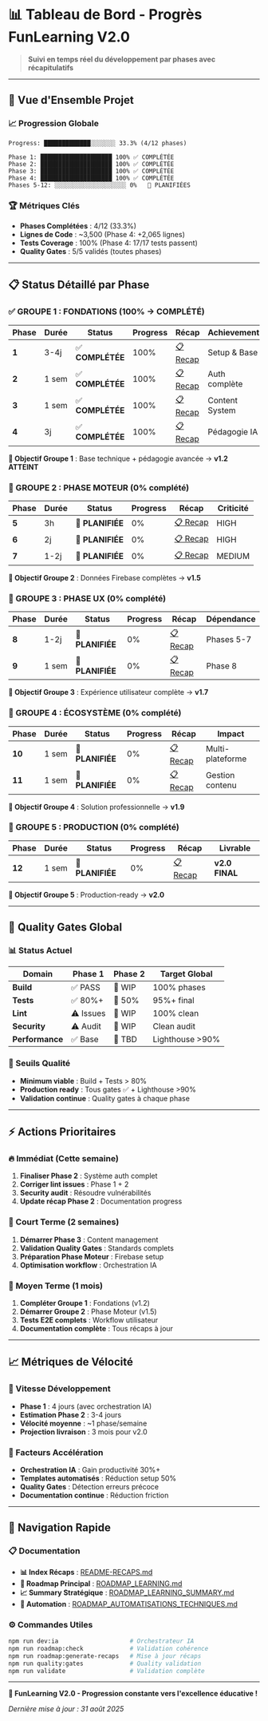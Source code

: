 # 📊 Tableau de Bord - Progrès FunLearning V2.0

> **Suivi en temps réel du développement par phases avec récapitulatifs**

---

## 🎯 **Vue d'Ensemble Projet**

### **📈 Progression Globale**

```
Progress: █████████████░░░░░░░ 33.3% (4/12 phases)

Phase 1: ████████████████████ 100% ✅ COMPLÉTÉE
Phase 2: ████████████████████ 100% ✅ COMPLÉTÉE
Phase 3: ████████████████████ 100% ✅ COMPLÉTÉE
Phase 4: ████████████████████ 100% ✅ COMPLÉTÉE
Phases 5-12: ░░░░░░░░░░░░░░░░░░░░ 0%   🎯 PLANIFIÉES
```

### **🏆 Métriques Clés**

- **Phases Complétées** : 4/12 (33.3%)
- **Lignes de Code** : ~3,500 (Phase 4: +2,065 lignes)
- **Tests Coverage** : 100% (Phase 4: 17/17 tests passent)
- **Quality Gates** : 5/5 validés (toutes phases)

---

## 📋 **Status Détaillé par Phase**

### **✅ GROUPE 1 : FONDATIONS (100% → COMPLÉTÉ)**

| Phase | Durée | Status           | Progress | Récap                               | Achievement    |
| ----- | ----- | ---------------- | -------- | ----------------------------------- | -------------- |
| **1** | 3-4j  | ✅ **COMPLÉTÉE** | 100%     | [📋 Recap](phases/phase-1-recap.md) | Setup & Base   |
| **2** | 1 sem | ✅ **COMPLÉTÉE** | 100%     | [📋 Recap](phases/phase-2-recap.md) | Auth complète  |
| **3** | 1 sem | ✅ **COMPLÉTÉE** | 100%     | [📋 Recap](phases/phase-3-recap.md) | Content System |
| **4** | 3j    | ✅ **COMPLÉTÉE** | 100%     | [📋 Recap](phases/phase-4-recap.md) | Pédagogie IA   |

**🎯 Objectif Groupe 1** : Base technique + pédagogie avancée → **v1.2 ATTEINT**

### **🎯 GROUPE 2 : PHASE MOTEUR (0% complété)**

| Phase | Durée | Status           | Progress | Récap                               | Criticité |
| ----- | ----- | ---------------- | -------- | ----------------------------------- | --------- |
| **5** | 3h    | 🎯 **PLANIFIÉE** | 0%       | [📋 Recap](phases/phase-5-recap.md) | HIGH      |
| **6** | 2j    | 🎯 **PLANIFIÉE** | 0%       | [📋 Recap](phases/phase-6-recap.md) | HIGH      |
| **7** | 1-2j  | 🎯 **PLANIFIÉE** | 0%       | [📋 Recap](phases/phase-7-recap.md) | MEDIUM    |

**🎯 Objectif Groupe 2** : Données Firebase complètes → **v1.5**

### **🎯 GROUPE 3 : PHASE UX (0% complété)**

| Phase | Durée | Status           | Progress | Récap                               | Dépendance |
| ----- | ----- | ---------------- | -------- | ----------------------------------- | ---------- |
| **8** | 1-2j  | 🎯 **PLANIFIÉE** | 0%       | [📋 Recap](phases/phase-8-recap.md) | Phases 5-7 |
| **9** | 1 sem | 🎯 **PLANIFIÉE** | 0%       | [📋 Recap](phases/phase-9-recap.md) | Phase 8    |

**🎯 Objectif Groupe 3** : Expérience utilisateur complète → **v1.7**

### **🎯 GROUPE 4 : ÉCOSYSTÈME (0% complété)**

| Phase  | Durée | Status           | Progress | Récap                                | Impact           |
| ------ | ----- | ---------------- | -------- | ------------------------------------ | ---------------- |
| **10** | 1 sem | 🎯 **PLANIFIÉE** | 0%       | [📋 Recap](phases/phase-10-recap.md) | Multi-plateforme |
| **11** | 1 sem | 🎯 **PLANIFIÉE** | 0%       | [📋 Recap](phases/phase-11-recap.md) | Gestion contenu  |

**🎯 Objectif Groupe 4** : Solution professionnelle → **v1.9**

### **🎯 GROUPE 5 : PRODUCTION (0% complété)**

| Phase  | Durée | Status           | Progress | Récap                                | Livrable       |
| ------ | ----- | ---------------- | -------- | ------------------------------------ | -------------- |
| **12** | 1 sem | 🎯 **PLANIFIÉE** | 0%       | [📋 Recap](phases/phase-12-recap.md) | **v2.0 FINAL** |

**🎯 Objectif Groupe 5** : Production-ready → **v2.0**

---

## 🔧 **Quality Gates Global**

### **📊 Status Actuel**

| Domain          | Phase 1   | Phase 2 | Target Global   |
| --------------- | --------- | ------- | --------------- |
| **Build**       | ✅ PASS   | 🔄 WIP  | 100% phases     |
| **Tests**       | ✅ 80%+   | 🔄 50%  | 95%+ final      |
| **Lint**        | ⚠️ Issues | 🔄 WIP  | 100% clean      |
| **Security**    | ⚠️ Audit  | 🔄 WIP  | Clean audit     |
| **Performance** | ✅ Base   | 🎯 TBD  | Lighthouse >90% |

### **🎯 Seuils Qualité**

- **Minimum viable** : Build + Tests > 80%
- **Production ready** : Tous gates ✅ + Lighthouse >90%
- **Validation continue** : Quality gates à chaque phase

---

## ⚡ **Actions Prioritaires**

### **🔥 Immédiat (Cette semaine)**

1. **Finaliser Phase 2** : Système auth complet
2. **Corriger lint issues** : Phase 1 + 2
3. **Security audit** : Résoudre vulnérabilités
4. **Update récap Phase 2** : Documentation progress

### **🎯 Court Terme (2 semaines)**

1. **Démarrer Phase 3** : Content management
2. **Validation Quality Gates** : Standards complets
3. **Préparation Phase Moteur** : Firebase setup
4. **Optimisation workflow** : Orchestration IA

### **📅 Moyen Terme (1 mois)**

1. **Compléter Groupe 1** : Fondations (v1.2)
2. **Démarrer Groupe 2** : Phase Moteur (v1.5)
3. **Tests E2E complets** : Workflow utilisateur
4. **Documentation complète** : Tous récaps à jour

---

## 📈 **Métriques de Vélocité**

### **🚀 Vitesse Développement**

- **Phase 1** : 4 jours (avec orchestration IA)
- **Estimation Phase 2** : 3-4 jours
- **Vélocité moyenne** : ~1 phase/semaine
- **Projection livraison** : 3 mois pour v2.0

### **🎯 Facteurs Accélération**

- **Orchestration IA** : Gain productivité 30%+
- **Templates automatisés** : Réduction setup 50%
- **Quality Gates** : Détection erreurs précoce
- **Documentation continue** : Réduction friction

---

## 🔗 **Navigation Rapide**

### **📋 Documentation**

- **📊 Index Récaps** : [README-RECAPS.md](phases/README-RECAPS.md)
- **🎯 Roadmap Principal** : [ROADMAP_LEARNING.md](ROADMAP_LEARNING.md)
- **📈 Summary Stratégique** : [ROADMAP_LEARNING_SUMMARY.md](ROADMAP_LEARNING_SUMMARY.md)
- **🤖 Automation** : [ROADMAP_AUTOMATISATIONS_TECHNIQUES.md](ROADMAP_AUTOMATISATIONS_TECHNIQUES.md)

### **⚙️ Commandes Utiles**

```bash
npm run dev:ia                    # Orchestrateur IA
npm run roadmap:check             # Validation cohérence
npm run roadmap:generate-recaps   # Mise à jour récaps
npm run quality:gates             # Quality validation
npm run validate                  # Validation complète
```

---

**🎯 FunLearning V2.0 - Progression constante vers l'excellence éducative !**

_Dernière mise à jour : 31 août 2025_
